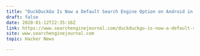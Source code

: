 ```yaml
---
title: "DuckDuckGo Is Now a Default Search Engine Option on Android in the EU"
draft: false
date: 2020-01-12T22:35:16Z
link: https://www.searchenginejournal.com/duckduckgo-is-now-a-default-search-engine-option-on-android-in-the-eu/343073/?utm_medium=RSS&utm_source=hune
site: www.searchenginejournal.com
topic: Hacker News  

---
```

